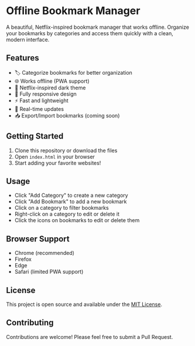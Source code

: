 # Offline Bookmark Manager

A beautiful, Netflix-inspired bookmark manager that works offline. Organize your bookmarks by categories and access them quickly with a clean, modern interface.

## Features

- 🏷️ Categorize bookmarks for better organization
- 🌐 Works offline (PWA support)
- 🎨 Netflix-inspired dark theme
- 📱 Fully responsive design
- ⚡ Fast and lightweight
- 🔄 Real-time updates
- 📥 Export/Import bookmarks (coming soon)

## Getting Started

1. Clone this repository or download the files
2. Open `index.html` in your browser
3. Start adding your favorite websites!

## Usage

- Click "Add Category" to create a new category
- Click "Add Bookmark" to add a new bookmark
- Click on a category to filter bookmarks
- Right-click on a category to edit or delete it
- Click the icons on bookmarks to edit or delete them

## Browser Support

- Chrome (recommended)
- Firefox
- Edge
- Safari (limited PWA support)

## License

This project is open source and available under the [MIT License](LICENSE).

## Contributing

Contributions are welcome! Please feel free to submit a Pull Request.
